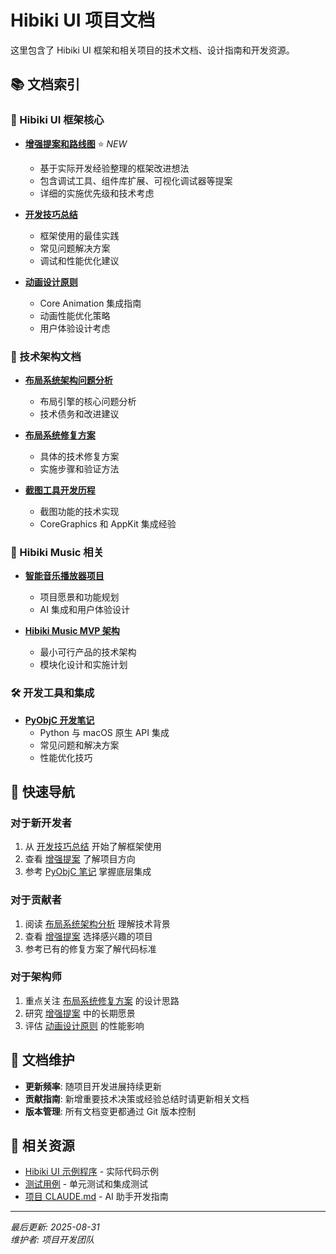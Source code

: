 # Hibiki UI 项目文档

这里包含了 Hibiki UI 框架和相关项目的技术文档、设计指南和开发资源。

## 📚 文档索引

### 🎨 Hibiki UI 框架核心

- **[增强提案和路线图](hibiki_ui_enhancement_proposals.md)** ⭐️ *NEW*
  - 基于实际开发经验整理的框架改进想法
  - 包含调试工具、组件库扩展、可视化调试器等提案
  - 详细的实施优先级和技术考虑

- **[开发技巧总结](development_tips.md)**
  - 框架使用的最佳实践
  - 常见问题解决方案
  - 调试和性能优化建议

- **[动画设计原则](ANIMATION_DESIGN_PRINCIPLES.md)**
  - Core Animation 集成指南
  - 动画性能优化策略
  - 用户体验设计考虑

### 🔧 技术架构文档

- **[布局系统架构问题分析](layout_system_architecture_issues.md)**
  - 布局引擎的核心问题分析
  - 技术债务和改进建议

- **[布局系统修复方案](layout_system_fix_proposal.md)**
  - 具体的技术修复方案
  - 实施步骤和验证方法

- **[截图工具开发历程](screenshot_tool_development_journey.md)**
  - 截图功能的技术实现
  - CoreGraphics 和 AppKit 集成经验

### 🎵 Hibiki Music 相关

- **[智能音乐播放器项目](INTELLIGENT_MUSIC_PLAYER_PROJECT.md)**
  - 项目愿景和功能规划
  - AI 集成和用户体验设计

- **[Hibiki Music MVP 架构](HIBIKI_MUSIC_MVP_ARCHITECTURE.md)**
  - 最小可行产品的技术架构
  - 模块化设计和实施计划

### 🛠️ 开发工具和集成

- **[PyObjC 开发笔记](pyobjc-notes.md)**
  - Python 与 macOS 原生 API 集成
  - 常见问题和解决方案
  - 性能优化技巧

## 🚀 快速导航

### 对于新开发者
1. 从 [开发技巧总结](development_tips.md) 开始了解框架使用
2. 查看 [增强提案](hibiki_ui_enhancement_proposals.md) 了解项目方向
3. 参考 [PyObjC 笔记](pyobjc-notes.md) 掌握底层集成

### 对于贡献者  
1. 阅读 [布局系统架构分析](layout_system_architecture_issues.md) 理解技术背景
2. 查看 [增强提案](hibiki_ui_enhancement_proposals.md) 选择感兴趣的项目
3. 参考已有的修复方案了解代码标准

### 对于架构师
1. 重点关注 [布局系统修复方案](layout_system_fix_proposal.md) 的设计思路
2. 研究 [增强提案](hibiki_ui_enhancement_proposals.md) 中的长期愿景
3. 评估 [动画设计原则](ANIMATION_DESIGN_PRINCIPLES.md) 的性能影响

## 📝 文档维护

- **更新频率**: 随项目开发进展持续更新
- **贡献指南**: 新增重要技术决策或经验总结时请更新相关文档
- **版本管理**: 所有文档变更都通过 Git 版本控制

## 🔗 相关资源

- [Hibiki UI 示例程序](../ui/examples/) - 实际代码示例
- [测试用例](../ui/tests/) - 单元测试和集成测试
- [项目 CLAUDE.md](../CLAUDE.md) - AI 助手开发指南

---

*最后更新: 2025-08-31*  
*维护者: 项目开发团队*